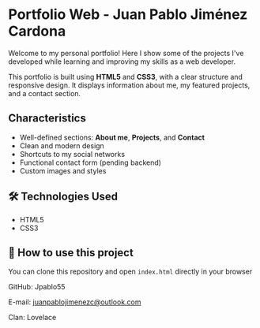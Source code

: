 
#  Portfolio Web - Juan Pablo Jiménez Cardona

Welcome to my personal portfolio! Here I show some of the projects I've developed while learning and improving my skills as a web developer.

This portfolio is built using **HTML5** and **CSS3**, with a clear structure and responsive design. It displays information about me, my featured projects, and a contact section.

##  Characteristics

- Well-defined sections: **About me**, **Projects**, and **Contact**
- Clean and modern design
- Shortcuts to my social networks
- Functional contact form (pending backend)
- Custom images and styles
## 🛠️ Technologies Used

- HTML5
- CSS3


## 🚀 How to use this project

You can clone this repository and open `index.html` directly in your browser


GitHub: Jpablo55

E-mail: juanpablojimenezc@outlook.com

Clan: Lovelace

